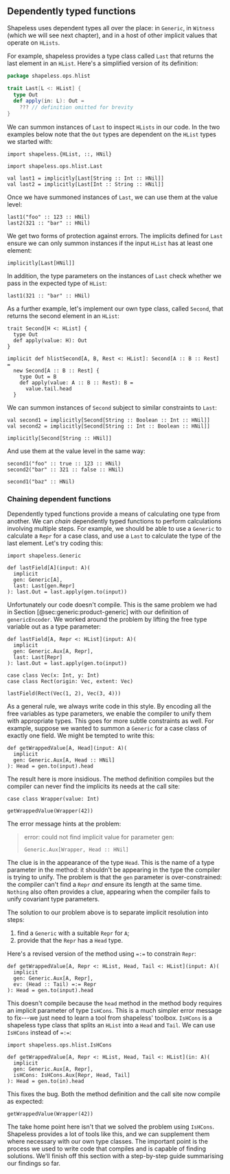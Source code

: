 ## Dependently typed functions

Shapeless uses dependent types all over the place:
in `Generic`, in `Witness` (which we will see next chapter),
and in a host of other implicit values that operate on `HLists`.

For example, shapeless provides a type class called `Last`
that returns the last element in an `HList`.
Here's a simplified version of its definition:

```scala
package shapeless.ops.hlist

trait Last[L <: HList] {
  type Out
  def apply(in: L): Out =
    ??? // definition omitted for brevity
}
```

We can summon instances of `Last` 
to inspect `HLists` in our code.
In the two examples below note that 
the `Out` types are dependent on 
the `HList` types we started with:

```tut:book:silent
import shapeless.{HList, ::, HNil}

import shapeless.ops.hlist.Last
```

```tut:book
val last1 = implicitly[Last[String :: Int :: HNil]]
val last2 = implicitly[Last[Int :: String :: HNil]]
```

Once we have summoned instances of `Last`,
we can use them at the value level:

```tut:book
last1("foo" :: 123 :: HNil)
last2(321 :: "bar" :: HNil)
```

We get two forms of protection against errors.
The implicits defined for `Last` ensure
we can only summon instances if 
the input `HList` has at least one element:

```tut:book:fail
implicitly[Last[HNil]]
```

In addition, the type parameters 
on the instances of `Last` check 
whether we pass in the expected type of `HList`:

```tut:book:fail
last1(321 :: "bar" :: HNil)
```

As a further example, let's implement
our own type class, called `Second`,
that returns the second element in an `HList`:

```tut:book:silent
trait Second[H <: HList] {
  type Out
  def apply(value: H): Out
}

implicit def hlistSecond[A, B, Rest <: HList]: Second[A :: B :: Rest] =
  new Second[A :: B :: Rest] {
    type Out = B
    def apply(value: A :: B :: Rest): B =
      value.tail.head
  }
```

We can summon instances of `Second`
subject to similar constraints to `Last`:

```tut:book
val second1 = implicitly[Second[String :: Boolean :: Int :: HNil]]
val second2 = implicitly[Second[String :: Int :: Boolean :: HNil]]
```

```tut:book:fail
implicitly[Second[String :: HNil]]
```

And use them at the value level in the same way:

```tut:book
second1("foo" :: true :: 123 :: HNil)
second2("bar" :: 321 :: false :: HNil)
```

```tut:book:fail
second1("baz" :: HNil)
```

### Chaining dependent functions

Dependently typed functions provide
a means of calculating one type from another.
We can *chain* dependently typed functions
to perform calculations involving multiple steps.
For example, we should be able to use a `Generic` 
to calculate a `Repr` for a case class, 
and use a `Last` to calculate 
the type of the last element.
Let's try coding this:

```tut:book:invisible
import shapeless.Generic
```

```tut:book:fail
def lastField[A](input: A)(
  implicit
  gen: Generic[A],
  last: Last[gen.Repr]
): last.Out = last.apply(gen.to(input))
```

Unfortunately our code doesn't compile.
This is the same problem we had 
in Section [@sec:generic:product-generic]
with our definition of `genericEncoder`.
We worked around the problem by lifting
the free type variable out as a type parameter:

```tut:book:silent
def lastField[A, Repr <: HList](input: A)(
  implicit
  gen: Generic.Aux[A, Repr],
  last: Last[Repr]
): last.Out = last.apply(gen.to(input))
```

```tut:book:invisible
case class Vec(x: Int, y: Int)
case class Rect(origin: Vec, extent: Vec)
```

```tut:book
lastField(Rect(Vec(1, 2), Vec(3, 4)))
```

As a general rule,
we always write code in this style.
By encoding all the free variables as type parameters,
we enable the compiler to 
unify them with appropriate types.
This goes for more subtle constraints as well.
For example, suppose we wanted 
to summon a `Generic` for
a case class of exactly one field.
We might be tempted to write this:

```tut:book:silent
def getWrappedValue[A, Head](input: A)(
  implicit
  gen: Generic.Aux[A, Head :: HNil]
): Head = gen.to(input).head
```

The result here is more insidious.
The method definition compiles but 
the compiler can never 
find the implicits its needs
at the call site:

```tut:book:silent
case class Wrapper(value: Int)
```

```tut:book:fail
getWrappedValue(Wrapper(42))
```

The error message hints at the problem:

> error: could not find implicit value for parameter gen:
>
>   `Generic.Aux[Wrapper, Head :: HNil]`

The clue is in the appearance of the type `Head`.
This is the name of a type parameter in the method:
it shouldn't be appearing 
in the type the compiler is trying to unify.
The problem is that the `gen` parameter is over-constrained:
the compiler can't find a `Repr`
*and* ensure its length at the same time.
`Nothing` also often provides a clue,
appearing when the compiler
fails to unify covariant type parameters.

The solution to our problem above
is to separate implicit resolution into steps:

1. find a `Generic` with a suitable `Repr` for `A`;
2. provide that the `Repr` has a `Head` type.

Here's a revised version of the method
using `=:=` to constrain `Repr`:

```tut:book:fail
def getWrappedValue[A, Repr <: HList, Head, Tail <: HList](input: A)(
  implicit
  gen: Generic.Aux[A, Repr],
  ev: (Head :: Tail) =:= Repr
): Head = gen.to(input).head
```

This doesn't compile 
because the `head` method in the method body
requires an implicit parameter of type `IsHCons`.
This is a much simpler error message to fix---we
just need to learn a tool from shapeless' toolbox.
`IsHCons` is a shapeless type class 
that splits an `HList` into a `Head` and `Tail`.
We can use `IsHCons` instead of `=:=`:

```tut:book:silent
import shapeless.ops.hlist.IsHCons

def getWrappedValue[A, Repr <: HList, Head, Tail <: HList](in: A)(
  implicit
  gen: Generic.Aux[A, Repr],
  isHCons: IsHCons.Aux[Repr, Head, Tail]
): Head = gen.to(in).head
```

This fixes the bug.
Both the method definition 
and the call site now compile as expected:

```tut:book
getWrappedValue(Wrapper(42))
```

The take home point here isn't 
that we solved the problem using `IsHCons`.
Shapeless provides a lot of tools like this,
and we can supplement them where necessary
with our own type classes.
The important point is 
the process we used to write code that compiles
and is capable of finding solutions.
We'll finish off this section 
with a step-by-step guide
summarising our findings so far.
